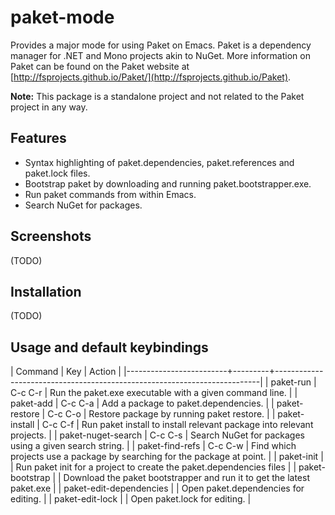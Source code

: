 # paket-mode
Provides a major mode for using Paket on Emacs. Paket is a dependency manager for .NET and Mono projects akin to NuGet. More information on Paket can be found on the Paket website at [http://fsprojects.github.io/Paket/](http://fsprojects.github.io/Paket).

**Note:** This package is a standalone project and not related to the Paket project in any way.

## Features
- Syntax highlighting of paket.dependencies, paket.references and paket.lock files.
- Bootstrap paket by downloading and running paket.bootstrapper.exe.
- Run paket commands from within Emacs.
- Search NuGet for packages.

## Screenshots
(TODO)

## Installation
(TODO)

## Usage and default keybindings
| Command                 | Key     | Action                                                                   |
|-------------------------+---------+--------------------------------------------------------------------------|
| paket-run               | C-c C-r | Run the paket.exe executable with a given command line.                  |
| paket-add               | C-c C-a | Add a package to paket.dependencies.                                     |
| paket-restore           | C-c C-o | Restore package by running paket restore.                                |
| paket-install           | C-c C-f | Run paket install to install relevant package into relevant projects.    |
| paket-nuget-search      | C-c C-s | Search NuGet for packages using a given search string.                   |
| paket-find-refs         | C-c C-w | Find which projects use a package by searching for the package at point. |
| paket-init              |         | Run paket init for a project to create the paket.dependencies files      |
| paket-bootstrap         |         | Download the paket bootstrapper and run it to get the latest paket.exe   |
| paket-edit-dependencies |         | Open paket.dependencies for editing.                                     |
| paket-edit-lock         |         | Open paket.lock for editing.                                             |
